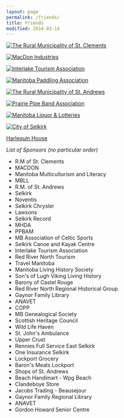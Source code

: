 ```yaml
---
layout: page
permalink: /friends/
title: Friends
modified: 2014-03-14
---
```


<div class="pagination" markdown="1">

[![The Rural Municipality of St. Clements](../images/sponsors/st-clements.gif)](http://www.rmofstclements.com/)

[![MacDon Industries](../images/sponsors/macdon-logo.png)](http://www.macdon.com/)


[![Interlake Tourism Association](../images/sponsors/interlake-tourism-association.png)](http://www.interlaketourism.com/)

[![Manitoba Paddling Association](../images/sponsors/manitoba-paddling-association.gif)](http://www.mpa.onefireplace.org/)

[![The Rural Municipality of St. Andrews](../images/sponsors/rural-municipality-of-st-andrews.png)](http://www.rmofstandrews.com/)

[![Prairie Pipe Band Association](../images/sponsors/ppbam.png)](http://ppbam.org/)

[![Manitoba Liquor & Lotteries](../images/sponsors/mbll-logo.jpg)](http://www.mbll.ca/)

[![City of Selkirk](../images/sponsors/selkirk.gif)](http://www.cityofselkirk.com/)

[Harlequin House](http://www.harlequinhousebandb.com/)
</div>

*List of Sponsors (no particular order)*

* R.M of St. Clements
* MACDON
* Manitoba Multiculturism and Literacy
* MBLL
* R.M. of St. Andrews
* Selkirk
* Noventis
* Selkirk Chrysler
* Lawsons
* Selkirk Record
* MHDA
* PPBAM
* MB Association of Celtic Sports
* Selkirk Canoe and Kayak Centre
* Interlake Tourism Association
* Red River North Tourism
* Travel Manitoba
* Manitoba Living History Society
* Son's of Lugh Viking Living History
* Barony of Castel Rouge
* Red River North Regional Historical Group
* Gaynor Family Library
* ANAVET
* COPP
* MB Genealogical Society
* Scottish Heritage Council
* Wild Life Haven
* St. John's Ambulance
* Upper Crust
* Rennies Full Service East Selkirk
* One Insurance Selkirk
* Lockport Grocery
* Baron's Meats Lockport
* Shops of St. Andrews
* Beach Handimart - Wpg Beach
* Clandeboye Store
* Jacobs Trading - Beausejour
* Gaynor Family Regional Library
* ANAVET
* Gordon Howard Senior Centre

